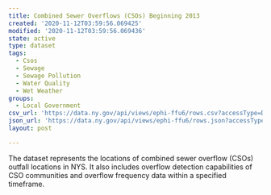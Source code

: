 ```yaml
---
title: Combined Sewer Overflows (CSOs) Beginning 2013
created: '2020-11-12T03:59:56.069425'
modified: '2020-11-12T03:59:56.069436'
state: active
type: dataset
tags:
  - Csos
  - Sewage
  - Sewage Pollution
  - Water Quality
  - Wet Weather
groups:
  - Local Government
csv_url: 'https://data.ny.gov/api/views/ephi-ffu6/rows.csv?accessType=DOWNLOAD'
json_url: 'https://data.ny.gov/api/views/ephi-ffu6/rows.json?accessType=DOWNLOAD'
layout: post

---
```

The dataset represents the locations of combined sewer overflow (CSOs) outfall locations in NYS. It also includes overflow detection capabilities of CSO communities and overflow frequency data within a specified timeframe.
